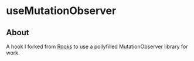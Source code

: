# useMutationObserver

## About
A hook I forked from [Rooks](https://github.com/imbhargav5/rooks) to use a pollyfilled MutationObserver library for work.